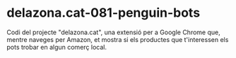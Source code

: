# delazona.cat-081-penguin-bots
Codi del projecte "delazona.cat", una extensió per a Google Chrome que, mentre naveges per Amazon, et mostra si els productes que t'interessen els pots trobar en algun comerç local.
